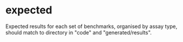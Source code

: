 # expected
Expected results for each set of benchmarks, organised by assay type, should match to directory in "code" and "generated/results".